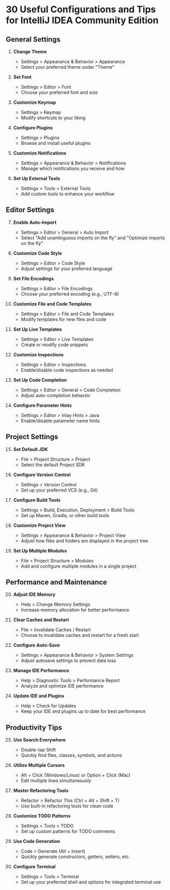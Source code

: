 # 30 Useful Configurations and Tips for IntelliJ IDEA Community Edition

## General Settings

1. **Change Theme**
   - Settings > Appearance & Behavior > Appearance
   - Select your preferred theme under "Theme"

2. **Set Font**
   - Settings > Editor > Font
   - Choose your preferred font and size

3. **Customize Keymap**
   - Settings > Keymap
   - Modify shortcuts to your liking

4. **Configure Plugins**
   - Settings > Plugins
   - Browse and install useful plugins

5. **Customize Notifications**
   - Settings > Appearance & Behavior > Notifications
   - Manage which notifications you receive and how

6. **Set Up External Tools**
   - Settings > Tools > External Tools
   - Add custom tools to enhance your workflow

## Editor Settings

7. **Enable Auto-Import**
   - Settings > Editor > General > Auto Import
   - Select "Add unambiguous imports on the fly" and "Optimize imports on the fly"

8. **Customize Code Style**
   - Settings > Editor > Code Style
   - Adjust settings for your preferred language

9. **Set File Encodings**
   - Settings > Editor > File Encodings
   - Choose your preferred encoding (e.g., UTF-8)

10. **Customize File and Code Templates**
    - Settings > Editor > File and Code Templates
    - Modify templates for new files and code

11. **Set Up Live Templates**
    - Settings > Editor > Live Templates
    - Create or modify code snippets

12. **Customize Inspections**
    - Settings > Editor > Inspections
    - Enable/disable code inspections as needed

13. **Set Up Code Completion**
    - Settings > Editor > General > Code Completion
    - Adjust auto-completion behavior

14. **Configure Parameter Hints**
    - Settings > Editor > Inlay Hints > Java
    - Enable/disable parameter name hints

## Project Settings

15. **Set Default JDK**
    - File > Project Structure > Project
    - Select the default Project SDK

16. **Configure Version Control**
    - Settings > Version Control
    - Set up your preferred VCS (e.g., Git)

17. **Configure Build Tools**
    - Settings > Build, Execution, Deployment > Build Tools
    - Set up Maven, Gradle, or other build tools

18. **Customize Project View**
    - Settings > Appearance & Behavior > Project View
    - Adjust how files and folders are displayed in the project tree

19. **Set Up Multiple Modules**
    - File > Project Structure > Modules
    - Add and configure multiple modules in a single project

## Performance and Maintenance

20. **Adjust IDE Memory**
    - Help > Change Memory Settings
    - Increase memory allocation for better performance

21. **Clear Caches and Restart**
    - File > Invalidate Caches / Restart
    - Choose to invalidate caches and restart for a fresh start

22. **Configure Auto-Save**
    - Settings > Appearance & Behavior > System Settings
    - Adjust autosave settings to prevent data loss

23. **Manage IDE Performance**
    - Help > Diagnostic Tools > Performance Report
    - Analyze and optimize IDE performance

24. **Update IDE and Plugins**
    - Help > Check for Updates
    - Keep your IDE and plugins up to date for best performance

## Productivity Tips

25. **Use Search Everywhere**
    - Double-tap Shift
    - Quickly find files, classes, symbols, and actions

26. **Utilize Multiple Cursors**
    - Alt + Click (Windows/Linux) or Option + Click (Mac)
    - Edit multiple lines simultaneously

27. **Master Refactoring Tools**
    - Refactor > Refactor This (Ctrl + Alt + Shift + T)
    - Use built-in refactoring tools for clean code

28. **Customize TODO Patterns**
    - Settings > Tools > TODO
    - Set up custom patterns for TODO comments

29. **Use Code Generation**
    - Code > Generate (Alt + Insert)
    - Quickly generate constructors, getters, setters, etc.

30. **Configure Terminal**
    - Settings > Tools > Terminal
    - Set up your preferred shell and options for integrated terminal use
